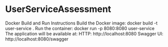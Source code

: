 # UserServiceAssessment
Docker Build and Run Instructions
Build the Docker image: docker build -t user-service .
Run the container: docker run -p 8080:8080 user-service
The application will be available at:
HTTP: http://localhost:8080
Swagger UI: http://localhost:8080/swagger
